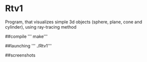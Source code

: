 # Rtv1
Program, that visualizes simple 3d objects (sphere, plane, cone and cylinder), using ray-tracing method

##compile
'''
make'''

##launching
'''
./Rtv1'''

##screenshots
